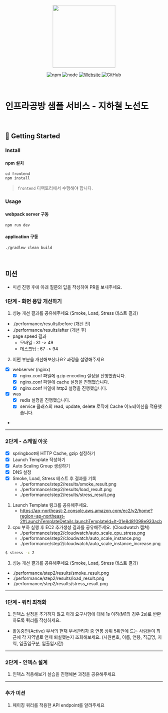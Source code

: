 <p align="center">
    <img width="200px;" src="https://raw.githubusercontent.com/woowacourse/atdd-subway-admin-frontend/master/images/main_logo.png"/>
</p>
<p align="center">
  <img alt="npm" src="https://img.shields.io/badge/npm-%3E%3D%205.5.0-blue">
  <img alt="node" src="https://img.shields.io/badge/node-%3E%3D%209.3.0-blue">
  <a href="https://edu.nextstep.camp/c/R89PYi5H" alt="nextstep atdd">
    <img alt="Website" src="https://img.shields.io/website?url=https%3A%2F%2Fedu.nextstep.camp%2Fc%2FR89PYi5H">
  </a>
  <img alt="GitHub" src="https://img.shields.io/github/license/next-step/atdd-subway-service">
</p>

<br>

# 인프라공방 샘플 서비스 - 지하철 노선도

<br>

## 🚀 Getting Started

### Install
#### npm 설치
```
cd frontend
npm install
```
> `frontend` 디렉토리에서 수행해야 합니다.

### Usage
#### webpack server 구동
```
npm run dev
```
#### application 구동
```
./gradlew clean build
```
<br>

## 미션

* 미션 진행 후에 아래 질문의 답을 작성하여 PR을 보내주세요.


### 1단계 - 화면 응답 개선하기
1. 성능 개선 결과를 공유해주세요 (Smoke, Load, Stress 테스트 결과)
- ./performance/results/before (개선 전)
- ./performance/results/after (개선 후)
- page speed 결과 
  - 모바일 : 31 -> 49
  - 데스크탑 : 67 -> 94

2. 어떤 부분을 개선해보셨나요? 과정을 설명해주세요
- [x] webserver (nginx) 
  - [x] nginx.conf 파일에 gzip encoding 설정을 진행했습니다.
  - [x] nginx.conf 파일에 cache 설정을 진행했습니다.
  - [x] nginx.conf 파일에 http2 설정을 진행했습니다.
- [x] was
  - [x] redis 설정을 진행했습니다.
  - [x] service 클래스의 read, update, delete 로직에 Cache 어노테이션을 적용했습니다.
- 

---

### 2단계 - 스케일 아웃

- [x] springboot에 HTTP Cache, gzip 설정하기
- [x] Launch Template 작성하기
- [x] Auto Scaling Group 생성하기
- [x] DNS 설정
- [x] Smoke, Load, Stress 테스트 후 결과를 기록
  - ./performance/step2/results/smoke_result.png
  - ./performance/step2/results/load_result.png
  - ./performance/step2/results/stress_result.png

1. Launch Template 링크를 공유해주세요.
   - https://ap-northeast-2.console.aws.amazon.com/ec2/v2/home?region=ap-northeast-2#LaunchTemplateDetails:launchTemplateId=lt-01e8d81098e933acb
2. cpu 부하 실행 후 EC2 추가생성 결과를 공유해주세요. (Cloudwatch 캡쳐)
   - ./performance/step2/cloudwatch/auto_scale_cpu_stress.png
   - ./performance/step2/cloudwatch/auto_scale_instance.png
   - ./performance/step2/cloudwatch/auto_scale_instance_increase.png

```sh
$ stress -c 2
```

3. 성능 개선 결과를 공유해주세요 (Smoke, Load, Stress 테스트 결과)
  - ./performance/step2/results/smoke_result.png
  - ./performance/step2/results/load_result.png
  - ./performance/step2/results/stress_result.png

---

### 1단계 - 쿼리 최적화

1. 인덱스 설정을 추가하지 않고 아래 요구사항에 대해 1s 이하(M1의 경우 2s)로 반환하도록 쿼리를 작성하세요.

- 활동중인(Active) 부서의 현재 부서관리자 중 연봉 상위 5위안에 드는 사람들이 최근에 각 지역별로 언제 퇴실했는지 조회해보세요. (사원번호, 이름, 연봉, 직급명, 지역, 입출입구분, 입출입시간)

---

### 2단계 - 인덱스 설계

1. 인덱스 적용해보기 실습을 진행해본 과정을 공유해주세요

---

### 추가 미션

1. 페이징 쿼리를 적용한 API endpoint를 알려주세요
